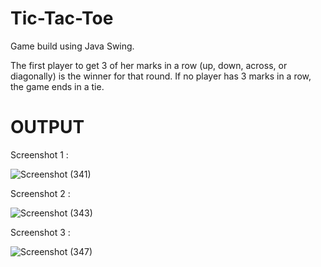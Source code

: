 # Tic-Tac-Toe

Game build using Java Swing.

The first player to get 3 of her marks in a row (up, down, across, or diagonally) is the winner for that round.
If no player has 3 marks in a row, the game ends in a tie.


# OUTPUT

Screenshot 1 : 


![Screenshot (341)](https://user-images.githubusercontent.com/71370436/204329827-f4fbd5a9-925c-446a-b7a4-0806d0ec9a10.png)



Screenshot 2 : 


![Screenshot (343)](https://user-images.githubusercontent.com/71370436/204329878-68a65186-f5bc-4878-a679-70490c1a0e1d.png)


Screenshot 3 : 


![Screenshot (347)](https://user-images.githubusercontent.com/71370436/204329917-07556925-a89b-4472-84a0-826712e76a4a.png)
